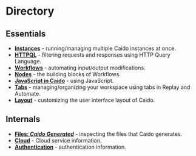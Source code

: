 # Directory

## Essentials

- **[Instances](./essentials/instances.md)** - running/managing multiple Caido instances at once.
- **[HTTPQL](./essentials/httpql.md)** - filtering requests and responses using HTTP Query Language.
- **[Workflows](./essentials/workflows.md)** - automating input/output modifications.
- **[Nodes](./essentials/workflows/nodes/nodes.md)** - the building blocks of Workflows.
- **[JavaScript in Caido](./essentials/workflows/js_in_caido.md)** - using JavaScript.
- **[Tabs](./essentials/tabs.md)** - managing/organizing your workspace using tabs in Replay and Automate.
- **[Layout](./essentials/layout.md)** - customizing the user interface layout of Caido.

## Internals

- **[Files: _Caido Generated_](./internals/files.md)** - inspecting the files that Caido generates.
- **[Cloud](./internals/cloud.md)** - Cloud service information.
- **[Authentication](./internals/authentication.md)** - authentication information.
